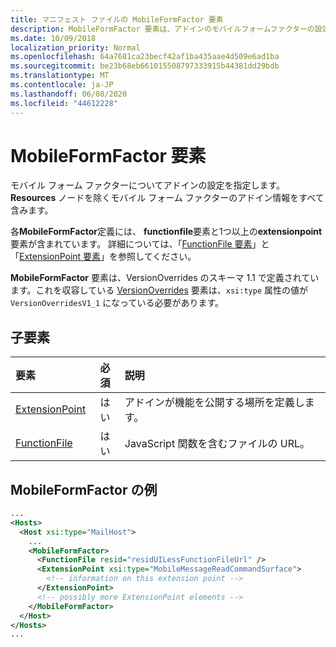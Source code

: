 ```yaml
---
title: マニフェスト ファイルの MobileFormFactor 要素
description: MobileFormFactor 要素は、アドインのモバイルフォームファクターの設定を指定します。
ms.date: 10/09/2018
localization_priority: Normal
ms.openlocfilehash: 64a7681ca23becf42af1ba435aae4d509e6ad1ba
ms.sourcegitcommit: be23b68eb661015508797333915b44381dd29bdb
ms.translationtype: MT
ms.contentlocale: ja-JP
ms.lasthandoff: 06/08/2020
ms.locfileid: "44612228"
---
```

# <a name="mobileformfactor-element"></a>MobileFormFactor 要素

モバイル フォーム ファクターについてアドインの設定を指定します。**Resources** ノードを除くモバイル フォーム ファクターのアドイン情報をすべて含みます。

各**MobileFormFactor**定義には、 **functionfile**要素と1つ以上の**extensionpoint**要素が含まれています。 詳細については、「[FunctionFile 要素](functionfile.md)」と「[ExtensionPoint 要素](extensionpoint.md)」を参照してください。

**MobileFormFactor** 要素は、VersionOverrides のスキーマ 1.1 で定義されています。これを収容している [VersionOverrides](versionoverrides.md) 要素は、`xsi:type` 属性の値が `VersionOverridesV1_1` になっている必要があります。

## <a name="child-elements"></a>子要素

| 要素                               | 必須 | 説明  |
|:--------------------------------------|:--------:|:-------------|
| [ExtensionPoint](extensionpoint.md) | はい      | アドインが機能を公開する場所を定義します。 |
| [FunctionFile](functionfile.md)     | はい      | JavaScript 関数を含むファイルの URL。|

## <a name="mobileformfactor-example"></a>MobileFormFactor の例

```xml
...
<Hosts>
  <Host xsi:type="MailHost">
    ...
    <MobileFormFactor>
      <FunctionFile resid="residUILessFunctionFileUrl" />
      <ExtensionPoint xsi:type="MobileMessageReadCommandSurface">
        <!-- information on this extension point -->
      </ExtensionPoint> 
      <!-- possibly more ExtensionPoint elements -->
    </MobileFormFactor>
  </Host>
</Hosts>
...
```
